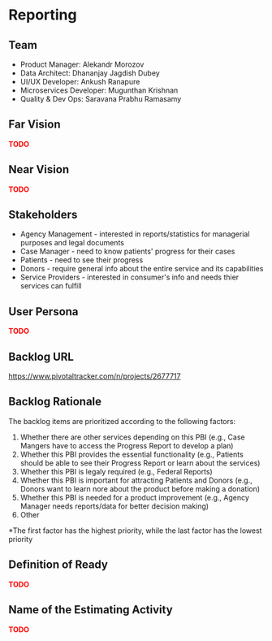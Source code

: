 # Reporting
## Team
* Product Manager: Alekandr Morozov
* Data Architect: Dhananjay Jagdish Dubey
* UI/UX Developer: Ankush Ranapure
* Microservices Developer: Mugunthan Krishnan
* Quality & Dev Ops: Saravana Prabhu Ramasamy

## Far Vision
<span style="color:red">**TODO**</span>

## Near Vision
<span style="color:red">**TODO**</span>

## Stakeholders
 * Agency Management - interested in reports/statistics for managerial purposes and legal documents
 * Case Manager - need to know patients' progress for their cases
 * Patients - need to see their progress
 * Donors - require general info about the entire service and its capabilities
* Service Providers - interested in consumer's info and needs thier services can fulfill

## User Persona
<span style="color:red">**TODO**</span>

## Backlog URL
https://www.pivotaltracker.com/n/projects/2677717

## Backlog Rationale
The backlog items are prioritized according to the following factors:
1. Whether there are other services depending on this PBI (e.g., Case Mangers have to access the Progress Report to develop a plan)
2. Whether this PBI provides the essential functionality (e.g., Patients should be able to see their Progress Report or learn about the services)
3. Whether this PBI is legaly required (e.g., Federal Reports)
4. Whether this PBI is important for attracting Patients and Donors (e.g., Donors want to learn nore about the product before making a donation)
5. Whether this PBI is needed for a product improvement (e.g., Agency Manager needs reports/data for better decision making)
6. Other

*The first factor has the highest priority, while the last factor has the lowest priority

## Definition of Ready
<span style="color:red">**TODO**</span>

## Name of the Estimating Activity
<span style="color:red">**TODO**</span>







